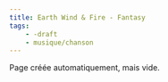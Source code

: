 ```yaml
---
title: Earth Wind & Fire - Fantasy
tags:
    - -draft
    - musique/chanson
---
```


Page créée automatiquement, mais vide.
